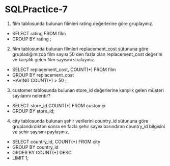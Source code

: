 # SQLPractice-7

1. film tablosunda bulunan filmleri rating
   değerlerine göre gruplayınız.

* SELECT rating FROM film
* GROUP BY rating ;

2. film tablosunda bulunan filmleri replacement_cost 
   sütununa göre grupladığımızda film sayısı 50 den 
   fazla olan replacement_cost değerini ve karşılık 
   gelen film sayısını sıralayınız.
   
* SELECT replacement_cost, COUNT(*) FROM film
* GROUP BY replacement_cost
* HAVING COUNT(*) > 50 ;

3. customer tablosunda bulunan store_id değerlerine 
   karşılık gelen müşteri sayılarını nelerdir? 

* SELECT store_id COUNT(*) FROM customer
* GROUP BY store_id;

4. city tablosunda bulunan şehir verilerini country_id sütununa 
   göre gruplandırdıktan sonra en fazla şehir sayısı barındıran 
   country_id bilgisini ve şehir sayısını paylaşınız.

* SELECT country_id, COUNT(*) FROM city
* GROUP BY country_id
* ORDER BY COUNT(*) DESC
* LIMIT  1;


